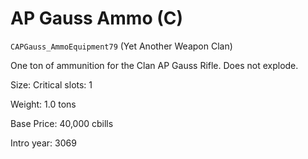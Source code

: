 # AP Gauss Ammo (C)

`CAPGauss_AmmoEquipment79` (Yet Another Weapon Clan)

One ton of ammunition for the Clan AP Gauss Rifle. Does not explode.

Size: Critical slots: 1

Weight: 1.0 tons

Base Price: 40,000 cbills

Intro year: 3069

